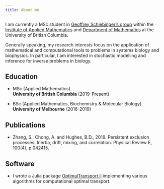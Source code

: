 ```yaml
---
title: About me
---
```


I am currently a MSc student in [Geoffrey Schiebinger’s group](https://www.math.ubc.ca/~geoff/) within the [Institute of Applied Mathematics](https://www.iam.ubc.ca/) and [Department of Mathematics](https://www.math.ubc.ca/) at the University of British Columbia. 

Generally speaking, my research interests focus on the application of mathematical and computational tools to problems in systems biology and biophysics. In particular, I am interested in stochastic modelling and inference for inverse problems in biology.

## Education
- MSc (Applied Mathematics) \
    **University of British Columbia** (2019-Present)

- BSc (Applied Mathematics, Biochemistry & Molecular Biology) \
    **University of Melbourne** (2016-2019)

## Publications
- Zhang, S., Chong, A. and Hughes, B.D., 2019. Persistent exclusion processes: Inertia, drift, mixing, and correlation. Physical Review E, 100(4), p.042415.

## Software
- I wrote a Julia package [OptimalTransport.jl](https://github.com/zsteve/OptimalTransport.jl) implementing various algorithms for computational optimal transport.

